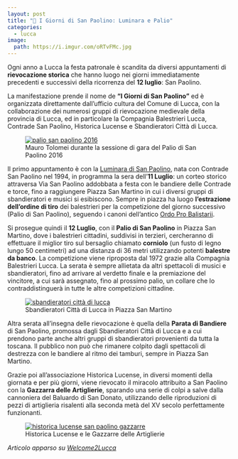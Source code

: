 ```yaml
---
layout: post
title: "🎯 I Giorni di San Paolino: Luminara e Palio"
categories:
  - lucca
image:
  path: https://i.imgur.com/oRTvFMc.jpg
---
```


Ogni anno a Lucca la festa patronale è scandita da diversi appuntamenti di
**rievocazione storica** che hanno luogo nei giorni immediatamente precedenti e
successivi della ricorrenza del **12 luglio**: San Paolino.

<!-- more -->

La manifestazione prende il nome de **“I Giorni di San Paolino”** ed è
organizzata direttamente dall’ufficio cultura del Comune di Lucca, con la
collaborazione dei numerosi gruppi di rievocazione medievale della provincia di
Lucca, ed in particolare la Compagnia Balestrieri Lucca, Contrade San Paolino,
Historica Lucense e Sbandieratori Città di Lucca.

<figure class="align-center">
  <a href="{{ 'https://i.imgur.com/Cu3fx9b.jpg' | absolute_url }}">
    <img src="{{ 'https://i.imgur.com/Cu3fx9b.jpg' | absolute_url }}" alt="palio san paolino 2016">
  </a>
  <figcaption>Mauro Tolomei durante la sessione di gara del Palio di San Paolino 2016</figcaption>
</figure>

Il primo appuntamento è con la [Luminara di San
Paolino](/1994/luminara-san-paolino), nata con Contrade San Paolino nel 1994, in
programma la sera dell’**11 Luglio**: un corteo storico attraversa Via San
Paolino addobbata a festa con le bandiere delle Contrade e torce, fino a
raggiungere Piazza San Martino in cui i diversi gruppi di sbandieratori e musici
si esibiscono. Sempre in piazza ha luogo **l’estrazione dell’ordine di tiro**
dei balestrieri per la competizione del giorno successivo (Palio di San
Paolino), seguendo i canoni dell’antico [Ordo Pro
Balistarii](/ordo-pro-balistarii).

Si prosegue quindi il **12 Luglio**, con il **Palio di San Paolino** in Piazza
San Martino, dove i balestrieri cittadini, suddivisi in terzieri, cercheranno di
effettuare il miglior tiro sul bersaglio chiamato **corniolo** (un fusto di
legno lungo 50 centimetri) ad una distanza di 36 metri utilizzando potenti
**balestre da banco**. La competizione viene riproposta dal 1972 grazie alla
Compagnia Balestrieri Lucca. La serata è sempre allietata da altri spettacoli di
musici e sbandieratori, fino ad arrivare al verdetto finale e la premiazione del
vincitore, a cui sarà assegnato, fino al prossimo palio, un collare che lo
contraddistinguerà in tutte le altre competizioni cittadine.

<figure class="align-center">
  <a href="{{ 'https://i.imgur.com/9ppsbEE.jpg' | absolute_url }}">
    <img src="{{ 'https://i.imgur.com/9ppsbEE.jpg' | absolute_url }}" alt="sbandieratori città di lucca">
  </a>
  <figcaption>Sbandieratori Città di Lucca in Piazza San Martino</figcaption>
</figure>

Altra serata all’insegna delle rievocazione è quella della **Parata di
Bandiere** di San Paolino, promossa dagli Sbandieratori Città di Lucca e a cui
prendono parte anche altri gruppi di sbandieratori provenienti da tutta la
toscana. Il pubblico non può che rimanere colpito dagli spettacoli di destrezza
con le bandiere al ritmo dei tamburi, sempre in Piazza San Martino.

Grazie poi all’associazione Historica Lucense, in diversi momenti della giornata
e per più giorni, viene rievocato il miracolo attribuito a San Paolino con la
**Gazzarra delle Artiglierie**, sparando una serie di colpi a salve dalla
cannoniera del Baluardo di San Donato, utilizzando delle riproduzioni di pezzi
di artiglieria risalenti alla seconda metà del XV secolo perfettamente
funzionanti.

<figure class="align-center">
  <a href="{{ 'https://i.imgur.com/Is9UExx.jpg' | absolute_url }}">
    <img src="{{ 'https://i.imgur.com/Is9UExx.jpg' | absolute_url }}" alt="historica lucense san paolino gazzarre">
  </a>
  <figcaption>Historica Lucense e le Gazzarre delle Artiglierie</figcaption>
</figure>

*Articolo apparso su [Welcome2Lucca](https://www.welcome2lucca.com/i-giorni-di-san-paolino/)*
